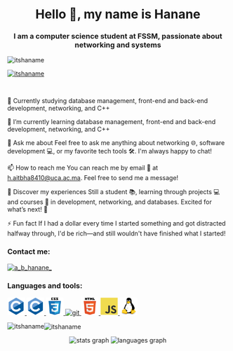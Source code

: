<h1 align="center">Hello 👋, my name is Hanane</h1> <h3 align="center">I am a computer science student at FSSM, passionate about networking and systems</h3> <p align="left"> <img src="https://komarev.com/ghpvc/?username=itshaname&label=Profile%20views&color=0e75b6&style=flat" alt="itshaname" /> </p> <p align="left"> <a href="https://github.com/ryo-ma/github-profile-trophy"><img src="https://github-profile-trophy.vercel.app/?username=itshaname" alt="itshaname" /></a> </p> <p align="left"> <a href="https://twitter.com/" target="blank"><img src="https://img.shields.io/twitter/follow/?logo=twitter&style=for-the-badge" alt="" /></a> </p>
🔭 Currently studying database management, front-end and back-end development, networking, and C++

🌱 I’m currently learning database management, front-end and back-end development, networking, and C++

💬 Ask me about Feel free to ask me anything about networking 🌐, software development 💻, or my favorite tech tools 🛠️. I'm always happy to chat!

📫 How to reach me You can reach me by email 📧 at h.aitbha8410@uca.ac.ma. Feel free to send me a message!

📄 Discover my experiences Still a student 📚, learning through projects 💻 and courses 📝 in development, networking, and databases. Excited for what’s next! 🚀

⚡ Fun fact If I had a dollar every time I started something and got distracted halfway through, I'd be rich—and still wouldn't have finished what I started!

<h3 align="left">Contact me:</h3> <p align="left"> <a href="https://instagram.com/a_b_hanane_" target="blank"><img align="center" src="https://raw.githubusercontent.com/rahuldkjain/github-profile-readme-generator/master/src/images/icons/Social/instagram.svg" alt="a_b_hanane_" height="30" width="40" /></a> </p> <h3 align="left">Languages and tools:</h3> <p align="left"> <a href="https://www.cprogramming.com/" target="_blank" rel="noreferrer"> <img src="https://raw.githubusercontent.com/devicons/devicon/master/icons/c/c-original.svg" alt="c" width="40" height="40"/> </a> <a href="https://www.w3schools.com/cpp/" target="_blank" rel="noreferrer"> <img src="https://raw.githubusercontent.com/devicons/devicon/master/icons/c/c-original.svg" alt="c" width="40" height="40"/> </a> <a href="https://www.w3schools.com/css/" target="_blank" rel="noreferrer"> <img src="https://raw.githubusercontent.com/devicons/devicon/master/icons/css3/css3-original-wordmark.svg" alt="css3" width="40" height="40"/> </a> <a href="https://git-scm.com/" target="_blank" rel="noreferrer"> <img src="https://www.vectorlogo.zone/logos/git-scm/git-scm-icon.svg" alt="git" width="40" height="40"/> </a> <a href="https://www.w3.org/html/" target="_blank" rel="noreferrer"> <img src="https://raw.githubusercontent.com/devicons/devicon/master/icons/html5/html5-original-wordmark.svg" alt="html5" width="40" height="40"/> </a> <a href="https://developer.mozilla.org/en-US/docs/Web/JavaScript" target="_blank" rel="noreferrer"> <img src="https://raw.githubusercontent.com/devicons/devicon/master/icons/javascript/javascript-original.svg" alt="javascript" width="40" height="40"/> </a> <a href="https://www.linux.org/" target="_blank" rel="noreferrer"> <img src="https://raw.githubusercontent.com/devicons/devicon/master/icons/linux/linux-original.svg" alt="linux" width="40" height="40"/> </a> </p> <p><img align="left" src="https://github-readme-stats.vercel.app/api/top-langs?username=itshaname&show_icons=true&locale=en&layout=compact" alt="itshaname" /></p> <p> <img align="center" src="https://github-readme-streak-stats.herokuapp.com/?user=itshaname&" alt="itshaname" /></p>
<div align="center"> <img src="https://github-readme-stats.vercel.app/api?username=maurodesouza&hide_title=false&hide_rank=false&show_icons=true&include_all_commits=true&count_private=true&disable_animations=false&theme=dracula&locale=en&hide_border=false" height="150" alt="stats graph" /> <img src="https://github-readme-stats.vercel.app/api/top-langs?username=maurodesouza&locale=en&hide_title=false&layout=compact&card_width=320&langs_count=5&theme=dracula&hide_border=false" height="150" alt="languages graph" /> </div>
